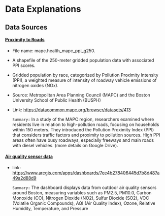 # Data Explanations #

## Data Sources ##
 
#### <ins> Proximity to Roads ####
- File name: mapc.health_mapc_ppi_g250.
- A shapefile of the 250-meter gridded population data with associated PPI scores.
- Gridded population by race, categorized by Pollution Proximity Intensity (PPI), a weighted measure of intensity of roadway vehicle emissions of nitrogen oxides (NOx).
- Source: Metropolitan Area Planning Council (MAPC) and the Boston University School of Public Health (BUSPH)
- Link: https://datacommon.mapc.org/browser/datasets/413

    `Summary:` In a study of the MAPC region, researchers examined where residents live in relation to high-pollution roads, focusing on households within 150 meters. They introduced the Pollution Proximity Index (PPI) that considers traffic factors and proximity to pollution sources. High PPI areas often have busy roadways, especially freeways and main roads with diesel vehicles. (more details on Google Drive). 



#### <ins> Air quality sensor data ####

- link: https://www.arcgis.com/apps/dashboards/7ee4b278406445d7b8d487a49a2d88d9

    `Summary:` The dashboard displays data from outdoor air quality sensors around Boston, measuring variables such as PM2.5, PM10.0, Carbon Monoxide (CO), Nitrogen Dioxide (NO2), Sulfur Dioxide (SO2), VOC (Volatile Organic Compounds), AQI (Air Quality Index), Ozone, Relative Humidity, Temperature, and Pressure